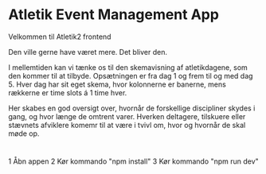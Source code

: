 # Atletik Event Management App

Velkommen til Atletik2 frontend

Den ville gerne have været mere.
Det bliver den.

I mellemtiden kan vi tænke os til den skemavisning af atletikdagene, som den kommer til at tilbyde.
Opsætningen er fra dag 1 og frem til og med dag 5.
Hver dag har sit eget skema, hvor kolonnerne er banerne, mens rækkerne er time slots á 1 time hver.

Her skabes en god oversigt over, hvornår de forskellige discipliner skydes i gang, og hvor længe de omtrent varer.
Hverken deltagere, tilskuere eller stævnets afviklere komemr til at være i tvivl om, hvor og hvornår de skal møde op.

#

#

1 Åbn appen
2 Kør kommando "npm install"
3 Kør kommando "npm run dev"
